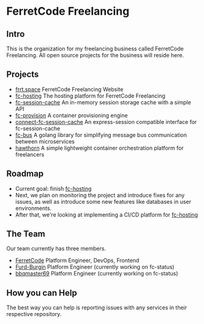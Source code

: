 # FerretCode Freelancing
 
## Intro
This is the organization for my freelancing business called FerretCode Freelancing. All open source projects for the business will reside here.

## Projects
- [frrt.space](https://github.com/FerretCode-Freelancing/website) FerretCode Freelancing Website
- [fc-hosting](https://github.com/FerretCode-Freelancing/fc-hosting) The hosting platform for FerretCode Freelancing
- [fc-session-cache](https://github.com/FerretCode-Freelancing/fc-session-cache) An in-memory session storage cache with a simple API
- [fc-provision](https://github.com/FerretCode-Freelancing/fc-provision) A container provisioning engine
- [connect-fc-session-cache](https://github.com/FerretCode-Freelancing/connect-fc-session-cache) An express-session compatible interface for fc-session-cache
- [fc-bus](https://github.com/ferretcode-freelancing/fc-bus) A golang library for simplifying message bus communication between microservices
- [hawthorn](https://github.com/ferretcode-freelancing/hawthorn) A simple lightweight container orchestration platform for freelancers

## Roadmap
- Current goal: finish [fc-hosting](https://github.com/FerretCode-Freelancing/fc-hosting)
- Next, we plan on monitoring the project and introduce fixes for any issues, as well as introduce some new features like databases in user environments.
- After that, we're looking at implementing a CI/CD platform for [fc-hosting](https://github.com/FerretCode-Freelancing/fc-hosting)

## The Team
Our team currently has three members.
- [FerretCode](https://github.com/ferretcode) Platform Engineer, DevOps, Frontend
- [Furd-Burgin](https://github.com/Furd-Burgin) Platform Engineer (currently working on fc-status)
- [bbqmaster69](https://github.com/bbqmaster69) Platform Engineer (currently working on fc-status)

## How you can Help
The best way you can help is reporting issues with any services in their respective repository.
